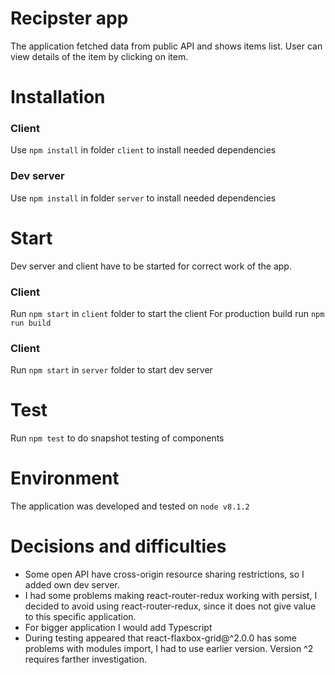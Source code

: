 # Recipster app
The application fetched data from public API and shows items list. User can view details of the item by clicking on item.

# Installation

### Client
Use `npm install` in folder `client` to install needed dependencies 

### Dev server
Use `npm install` in folder `server` to install needed dependencies 

# Start

Dev server and client have to be started for correct work of the app.

### Client
Run `npm start` in `client` folder to start the client
For production build run `npm run build`

### Client
Run `npm start` in `server` folder to start dev server

# Test

Run `npm test` to do snapshot testing of components

# Environment

The application was developed and tested on `node v8.1.2`
 
# Decisions and difficulties

- Some open API have cross-origin resource sharing restrictions, so I added own dev server.
- I had some problems making react-router-redux working with persist, I decided to avoid using react-router-redux, since it does not give value to this specific application.
- For bigger application I would add Typescript
- During testing appeared that react-flaxbox-grid@^2.0.0 has some problems with modules import, I had to use earlier version. Version ^2 requires farther investigation.  
